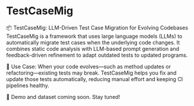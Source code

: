# TestCaseMig
📦 TestCaseMig: LLM-Driven Test Case Migration for Evolving Codebases
TestCaseMig is a framework that uses large language models (LLMs) to automatically migrate test cases when the underlying code changes. It combines static code analysis with LLM-based prompt generation and feedback-driven refinement to adapt outdated tests to updated programs.

🎯 Use Case:
When your code evolves—such as method updates or refactoring—existing tests may break. TestCaseMig helps you fix and update those tests automatically, reducing manual effort and keeping CI pipelines healthy.

📌 Demo and dataset coming soon. Stay tuned!
